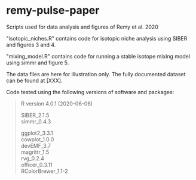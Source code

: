 # remy-pulse-paper
Scripts used for data analysis and figures of Remy et al. 2020

"isotopic_niches.R" contains code for isotopic niche analysis using SIBER and figures 3 and 4.

"mixing_model.R" contains code for running a stable isotope mixing model using simmr and figure 5.

The data files are here for illustration only. The fully documented dataset can be found at [XXX].


Code tested using the following versions of software and packages:
>R version 4.0.1 (2020-06-06)
>
>SIBER_2.1.5  
>simmr_0.4.3 
>
>ggplot2_3.3.1  
>cowplot_1.0.0      
>devEMF_3.7         
>magrittr_1.5       
>rvg_0.2.4          
>officer_0.3.11    
>RColorBrewer_1.1-2 
 